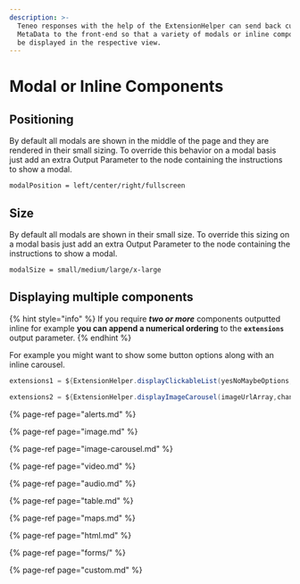 ```yaml
---
description: >-
  Teneo responses with the help of the ExtensionHelper can send back custom
  MetaData to the front-end so that a variety of modals or inline components can
  be displayed in the respective view.
---
```


# Modal or Inline Components

## Positioning

By default all modals are shown in the middle of the page and they are rendered in their small sizing. To override this behavior on a modal basis just add an extra Output Parameter to the node containing the instructions to show a modal. 

```text
modalPosition = left/center/right/fullscreen
```

## Size

By default all modals are shown in their small size. To override this sizing on a modal basis just add an extra Output Parameter to the node containing the instructions to show a modal. 

```text
modalSize = small/medium/large/x-large
```

## Displaying multiple components

{% hint style="info" %}
If you require _**two or more**_ components outputted inline for example **you can append a numerical ordering** to the **`extensions`** output parameter. 
{% endhint %}

For example you might want to show some button options along with an inline carousel.

```groovy
extensions1 = ${ExtensionHelper.displayClickableList(yesNoMaybeOptions,channel)}
```

```groovy
extensions2 = ${ExtensionHelper.displayImageCarousel(imageUrlArray,channel)}
```

{% page-ref page="alerts.md" %}

{% page-ref page="image.md" %}

{% page-ref page="image-carousel.md" %}

{% page-ref page="video.md" %}

{% page-ref page="audio.md" %}

{% page-ref page="table.md" %}

{% page-ref page="maps.md" %}

{% page-ref page="html.md" %}

{% page-ref page="forms/" %}

{% page-ref page="custom.md" %}



